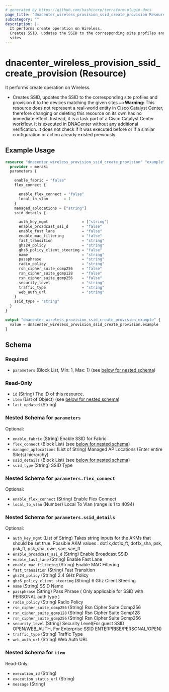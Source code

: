 ```yaml
---
# generated by https://github.com/hashicorp/terraform-plugin-docs
page_title: "dnacenter_wireless_provision_ssid_create_provision Resource - terraform-provider-dnacenter"
subcategory: ""
description: |-
  It performs create operation on Wireless.
  Creates SSID, updates the SSID to the corresponding site profiles and provision it to the devices matching the given
  sites
---
```


# dnacenter_wireless_provision_ssid_create_provision (Resource)

It performs create operation on Wireless.

- Creates SSID, updates the SSID to the corresponding site profiles and provision it to the devices matching the given
sites
~>**Warning:**
This resource does not represent a real-world entity in Cisco Catalyst Center, therefore changing or deleting this resource on its own has no immediate effect.
Instead, it is a task part of a Cisco Catalyst Center workflow. It is executed in DNACenter without any additional verification. It does not check if it was executed before or if a similar configuration or action already existed previously.

## Example Usage

```terraform
resource "dnacenter_wireless_provision_ssid_create_provision" "example" {
  provider = meraki
  parameters {

    enable_fabric = "false"
    flex_connect {

      enable_flex_connect = "false"
      local_to_vlan       = 1
    }
    managed_aplocations = ["string"]
    ssid_details {

      auth_key_mgmt               = ["string"]
      enable_broadcast_ssi_d      = "false"
      enable_fast_lane            = "false"
      enable_mac_filtering        = "false"
      fast_transition             = "string"
      ghz24_policy                = "string"
      ghz6_policy_client_steering = "false"
      name                        = "string"
      passphrase                  = "string"
      radio_policy                = "string"
      rsn_cipher_suite_ccmp256    = "false"
      rsn_cipher_suite_gcmp128    = "false"
      rsn_cipher_suite_gcmp256    = "false"
      security_level              = "string"
      traffic_type                = "string"
      web_auth_url                = "string"
    }
    ssid_type = "string"
  }
}

output "dnacenter_wireless_provision_ssid_create_provision_example" {
  value = dnacenter_wireless_provision_ssid_create_provision.example
}
```

<!-- schema generated by tfplugindocs -->
## Schema

### Required

- `parameters` (Block List, Min: 1, Max: 1) (see [below for nested schema](#nestedblock--parameters))

### Read-Only

- `id` (String) The ID of this resource.
- `item` (List of Object) (see [below for nested schema](#nestedatt--item))
- `last_updated` (String)

<a id="nestedblock--parameters"></a>
### Nested Schema for `parameters`

Optional:

- `enable_fabric` (String) Enable SSID for Fabric
- `flex_connect` (Block List) (see [below for nested schema](#nestedblock--parameters--flex_connect))
- `managed_aplocations` (List of String) Managed AP Locations (Enter entire Site(s) hierarchy)
- `ssid_details` (Block List) (see [below for nested schema](#nestedblock--parameters--ssid_details))
- `ssid_type` (String) SSID Type

<a id="nestedblock--parameters--flex_connect"></a>
### Nested Schema for `parameters.flex_connect`

Optional:

- `enable_flex_connect` (String) Enable Flex Connect
- `local_to_vlan` (Number) Local To Vlan (range is 1 to 4094)


<a id="nestedblock--parameters--ssid_details"></a>
### Nested Schema for `parameters.ssid_details`

Optional:

- `auth_key_mgmt` (List of String) Takes string inputs for the AKMs that should be set true. Possible AKM values : dot1x,dot1x_ft, dot1x_sha, psk, psk_ft, psk_sha, owe, sae, sae_ft
- `enable_broadcast_ssi_d` (String) Enable Broadcast SSID
- `enable_fast_lane` (String) Enable Fast Lane
- `enable_mac_filtering` (String) Enable MAC Filtering
- `fast_transition` (String) Fast Transition
- `ghz24_policy` (String) 2.4 GHz Policy
- `ghz6_policy_client_steering` (String) 6 Ghz Client Steering
- `name` (String) SSID Name
- `passphrase` (String) Pass Phrase ( Only applicable for SSID with PERSONAL auth type )
- `radio_policy` (String) Radio Policy
- `rsn_cipher_suite_ccmp256` (String) Rsn Cipher Suite Ccmp256
- `rsn_cipher_suite_gcmp128` (String) Rsn Cipher Suite  Gcmp128
- `rsn_cipher_suite_gcmp256` (String) Rsn Cipher Suite Gcmp256
- `security_level` (String) Security Level(For guest SSID OPEN/WEB_AUTH, For Enterprise SSID ENTERPRISE/PERSONAL/OPEN)
- `traffic_type` (String) Traffic Type
- `web_auth_url` (String) Web Auth URL



<a id="nestedatt--item"></a>
### Nested Schema for `item`

Read-Only:

- `execution_id` (String)
- `execution_status_url` (String)
- `message` (String)
